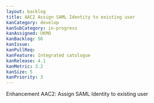 ```yaml
---
layout: backlog
title: AAC2 Assign SAML Identity to existing user
kanCategory: develop
kanSubCategory: in-progress
kanAssigned: UKMO
kanBacklog: 56
kanIssue:
kanPullReq:
kanFeature: Integrated catologue
kanRelease: 4.1
kanMetric: 3.2
kanSize: 5
kanPriority: 3
---
```

Enhancement AAC2: Assign SAML Identity to existing user
